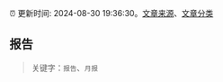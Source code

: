 :alarm_clock: 更新时间: 2024-08-30 19:36:30。[文章来源](/README.md)、[文章分类](/TAGS.md)

## 报告


> 关键字：`报告`、`月报`



